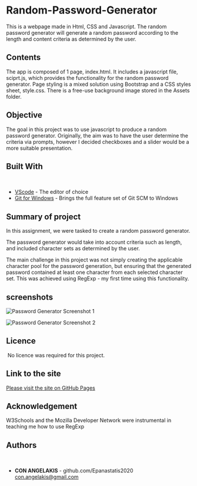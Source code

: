 # Random-Password-Generator

This is a webpage made in Html, CSS and Javascript. The random password generator will generate a random password according to the length and content criteria as determined by the user.
​
## Contents
<p>
The app is composed of 1 page, index.html. It includes a javascript file, sciprt.js, which provides the functionality for the random password generator. Page styling is a mixed solution using Bootstrap and a CSS styles sheet, style.css. There is a free-use background image stored in the Assets folder.
</p>

## Objective
<p>
The goal in this project was to use javascript to produce a random password generator. Originally, the aim was to have the user determine the criteria via prompts, however I decided checkboxes and a slider would be a more suitable presentation. 
</p>

## Built With
​
* [VScode](https://code.visualstudio.com/) - The editor of choice
* [Git for Windows](https://gitforwindows.org/) - Brings the full feature set of Git SCM to Windows
​
## Summary of project
In this assignment, we were tasked to create a random password generator.

The password generator would take into account criteria such as length, and included character sets as determined by the user. 

The main challenge in this project was not simply creating the applicable character pool for the password generation, but ensuring that the generated password contained at least one character from each selected character set. This was achieved using RegExp - my first time using this functionality.

## screenshots

![Password Generator Screenshot 1](https://i.imgur.com/cREbqIn.jpg)

![Password Generator Screenshot 2](https://i.imgur.com/zlvuPu4.jpg)

## Licence
​
No licence was required for this project.
​
## Link to the site
<a href="https://epanastatis2020.github.io/Random-Password-Generator/">Please visit the site on GitHub Pages</a>

## Acknowledgement
W3Schools and the Mozilla Developer Network were instrumental in teaching me how to use RegExp

## Authors
​
* **CON ANGELAKIS** - 
github.com/Epanastatis2020
con.angelakis@gmail.com
